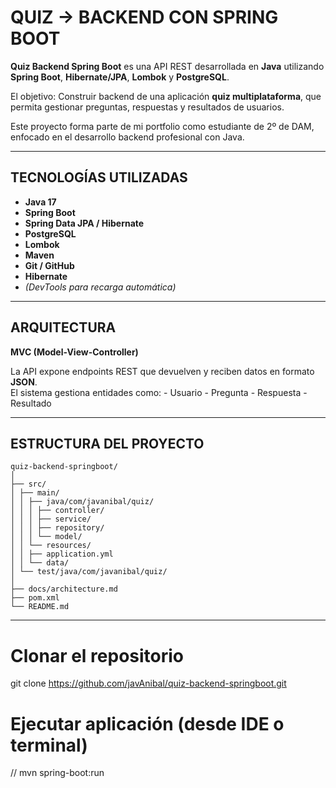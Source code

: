 
# QUIZ -> BACKEND CON SPRING BOOT

**Quiz Backend Spring Boot** es una API REST desarrollada en **Java** utilizando **Spring Boot**, **Hibernate/JPA**, **Lombok** y **PostgreSQL**.  

El objetivo:
Construir backend de una aplicación **quiz multiplataforma**, 
que permita gestionar preguntas, respuestas y resultados de usuarios.

Este proyecto forma parte de mi portfolio como estudiante de 2º de DAM,
enfocado en el desarrollo backend profesional con Java.

---

## TECNOLOGÍAS UTILIZADAS
- **Java 17**
- **Spring Boot**
- **Spring Data JPA / Hibernate**
- **PostgreSQL**
- **Lombok**
- **Maven**
- **Git / GitHub**
- **Hibernate**
- *(DevTools para recarga automática)*

---

## ARQUITECTURA
**MVC (Model-View-Controller)** 

La API expone endpoints REST que devuelven y reciben datos en formato **JSON**.  
El sistema gestiona entidades como:
    - Usuario 
    - Pregunta 
    - Respuesta 
    - Resultado 

---

## ESTRUCTURA DEL PROYECTO

``` 
quiz-backend-springboot/
│
├── src/
│ ├── main/
│ │ ├── java/com/javanibal/quiz/
│ │ │ ├── controller/
│ │ │ ├── service/
│ │ │ ├── repository/
│ │ │ └── model/
│ │ └── resources/
│ │ ├── application.yml
│ │ └── data/
│ └── test/java/com/javanibal/quiz/
│
├── docs/architecture.md
├── pom.xml
└── README.md

````

---

# Clonar el repositorio
git clone https://github.com/javAnibal/quiz-backend-springboot.git

# Ejecutar aplicación (desde IDE o terminal)
// mvn spring-boot:run


